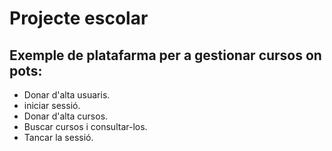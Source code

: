 # Projecte escolar
## Exemple de platafarma per a gestionar cursos on pots:
 - Donar d'alta usuaris.
 - iniciar sessió.
 - Donar d'alta cursos.
 - Buscar cursos i consultar-los.
 - Tancar la sessió.
